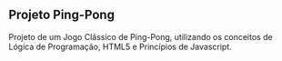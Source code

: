 ## Projeto Ping-Pong

Projeto de um Jogo Clássico de Ping-Pong, utilizando os conceitos de Lógica de Programação, HTML5 e Princípios de Javascript. 
